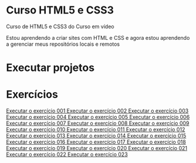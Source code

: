 # Curso HTML5 e CSS3
 Curso de HTML5 e CSS3 do Curso em vídeo

 Estou aprendendo a criar sites com HTML e CSS e agora estou aprendendo a gerenciar meus repositórios locais e remotos
# Executar projetos
<h1 styel="font-family: arial, helvetica, sans-serif; font-size: 20px">Exercícios</h1>
<a href="https://miguelesss.github.io/Curso-HTML5-e-CSS3/modulo01/exercicios/exe001/index.html">
    Executar o exercício 001
</a>
<a href="https://miguelesss.github.io/Curso-HTML5-e-CSS3/modulo01/exercicios/exe001/index.html">
    Executar o exercício 002
</a>
<a href="https://miguelesss.github.io/Curso-HTML5-e-CSS3/modulo01/exercicios/exe001/index.html">
    Executar o exercício 003
</a>
<a href="https://miguelesss.github.io/Curso-HTML5-e-CSS3/modulo01/exercicios/exe001/index.html">
    Executar o exercício 004
</a>
<a href="https://miguelesss.github.io/Curso-HTML5-e-CSS3/modulo01/exercicios/exe001/index.html">
    Executar o exercício 005
</a>
<a href="https://miguelesss.github.io/Curso-HTML5-e-CSS3/modulo01/exercicios/exe001/index.html">
    Executar o exercício 006
</a>
<a href="https://miguelesss.github.io/Curso-HTML5-e-CSS3/modulo01/exercicios/exe001/index.html">
    Executar o exercício 007
</a>
<a href="https://miguelesss.github.io/Curso-HTML5-e-CSS3/modulo01/exercicios/exe001/index.html">
    Executar o exercício 008
</a>
<a href="https://miguelesss.github.io/Curso-HTML5-e-CSS3/modulo01/exercicios/exe001/index.html">
    Executar o exercício 009
</a>
<a href="https://miguelesss.github.io/Curso-HTML5-e-CSS3/modulo01/exercicios/exe001/index.html">
    Executar o exercício 010
</a>
<a href="https://miguelesss.github.io/Curso-HTML5-e-CSS3/modulo01/exercicios/exe001/index.html">
    Executar o exercício 011
</a>
<a href="https://miguelesss.github.io/Curso-HTML5-e-CSS3/modulo01/exercicios/exe001/index.html">
    Executar o exercício 012
</a>
<a href="https://miguelesss.github.io/Curso-HTML5-e-CSS3/modulo01/exercicios/exe001/index.html">
    Executar o exercício 013
</a>
<a href="https://miguelesss.github.io/Curso-HTML5-e-CSS3/modulo01/exercicios/exe001/index.html">
    Executar o exercício 014
</a>
<a href="https://miguelesss.github.io/Curso-HTML5-e-CSS3/modulo01/exercicios/exe001/index.html">
    Executar o exercício 015
</a>
<a href="https://miguelesss.github.io/Curso-HTML5-e-CSS3/modulo01/exercicios/exe001/index.html">
    Executar o exercício 016
</a>
<a href="https://miguelesss.github.io/Curso-HTML5-e-CSS3/modulo01/exercicios/exe001/index.html">
    Executar o exercício 017
</a>
<a href="https://miguelesss.github.io/Curso-HTML5-e-CSS3/modulo01/exercicios/exe001/index.html">
    Executar o exercício 018
</a>
<a href="https://miguelesss.github.io/Curso-HTML5-e-CSS3/modulo01/exercicios/exe001/index.html">
    Executar o exercício 019
</a>
<a href="https://miguelesss.github.io/Curso-HTML5-e-CSS3/modulo01/exercicios/exe001/index.html">
    Executar o exercício 020
</a>
<a href="https://miguelesss.github.io/Curso-HTML5-e-CSS3/modulo01/exercicios/exe001/index.html">
    Executar o exercício 021
</a>
<a href="https://miguelesss.github.io/Curso-HTML5-e-CSS3/modulo01/exercicios/exe001/index.html">
    Executar o exercício 022
</a>
<a href="https://miguelesss.github.io/Curso-HTML5-e-CSS3/modulo01/exercicios/exe001/index.html">
    Executar o exercício 023
    </a>

